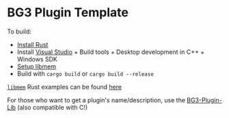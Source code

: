 # BG3 Plugin Template

To build:
- [Install Rust](https://rustup.rs/)
- Install [Visual Studio](https://visualstudio.microsoft.com/downloads/) + Build tools + Desktop development in C++ + Windows SDK
- [Setup libmem](https://github.com/rdbo/libmem/tree/master/libmem-rs#installing)
- Build with `cargo build` or `cargo build --release`

[`libmem`](https://github.com/rdbo/libmem) Rust examples can be found [here](https://github.com/rdbo/libmem/tree/master/docs/examples/rust)

For those who want to get a plugin's name/description, use the [BG3-Plugin-Lib](https://github.com/MolotovCherry/BG3-Plugin-Lib) (also compatible with C!)
